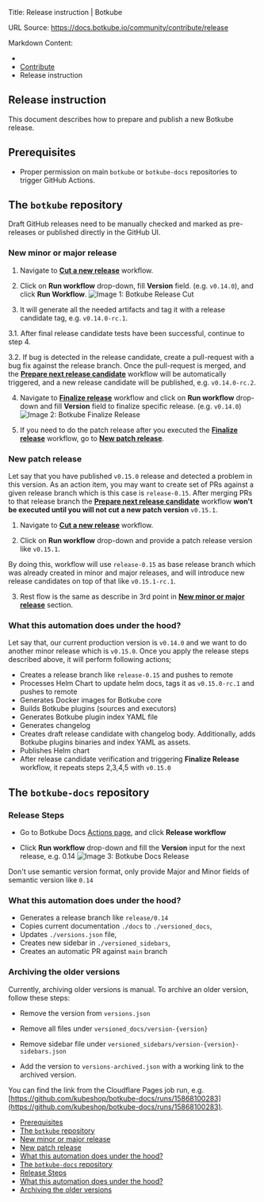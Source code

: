 Title: Release instruction | Botkube

URL Source: https://docs.botkube.io/community/contribute/release

Markdown Content:
*   [](https://docs.botkube.io/)
*   [Contribute](https://docs.botkube.io/community/contribute/)
*   Release instruction

Release instruction
-------------------

This document describes how to prepare and publish a new Botkube release.

Prerequisites[​](#prerequisites"DirectlinktoPrerequisites")
---------------------------------------------------------------

*   Proper permission on main `botkube` or `botkube-docs` repositories to trigger GitHub Actions.

The `botkube` repository[​](#the-botkube-repository"Directlinktothe-botkube-repository")
--------------------------------------------------------------------------------------------

Draft GitHub releases need to be manually checked and marked as pre-releases or published directly in the GitHub UI.

### New minor or major release[​](#new-minor-or-major-release"DirectlinktoNewminorormajorrelease")

1.  Navigate to [**Cut a new release**](https://github.com/kubeshop/botkube/actions/workflows/cut-new-release.yml) workflow.

2.  Click on **Run workflow** drop-down, fill **Version** field. (e.g. `v0.14.0`), and click **Run Workflow**. ![Image 1: Botkube Release Cut](https://docs.botkube.io/assets/images/release_cut_version-d9fd97a97fdb2916910f1f692f2307e6.png)

3.  It will generate all the needed artifacts and tag it with a release candidate tag, e.g. `v0.14.0-rc.1`.

3.1. After final release candidate tests have been successful, continue to step 4.

3.2. If bug is detected in the release candidate, create a pull-request with a bug fix against the release branch. Once the pull-request is merged, and the [**Prepare next release candidate**](https://github.com/kubeshop/botkube/actions/workflows/next-rc.yml) workflow will be automatically triggered, and a new release candidate will be published, e.g. `v0.14.0-rc.2`.

4.  Navigate to [**Finalize release**](https://github.com/kubeshop/botkube/actions/workflows/finalize-release.yml) workflow and click on **Run workflow** drop-down and fill **Version** field to finalize specific release. (e.g. `v0.14.0`) ![Image 2: Botkube Finalize Release](https://docs.botkube.io/assets/images/release_finalize-0825e61a5431134f112afea42be0bd2e.png)

5.  If you need to do the patch release after you executed the [**Finalize release**](https://github.com/kubeshop/botkube/actions/workflows/finalize-release.yml) workflow, go to [**New patch release**](#new-patch-release).


### New patch release[​](#new-patch-release"DirectlinktoNewpatchrelease")

Let say that you have published `v0.15.0` release and detected a problem in this version. As an action item, you may want to create set of PRs against a given release branch which is this case is `release-0.15`. After merging PRs to that release branch the [**Prepare next release candidate**](https://github.com/kubeshop/botkube/actions/workflows/next-rc.yml) workflow **won't be executed until you will not cut a new patch version** `v0.15.1`.

1.  Navigate to [**Cut a new release**](https://github.com/kubeshop/botkube/actions/workflows/cut-new-release.yml) workflow.

2.  Click on **Run workflow** drop-down and provide a patch release version like `v0.15.1`.

By doing this, workflow will use `release-0.15` as base release branch which was already created in minor and major releases, and will introduce new release candidates on top of that like `v0.15.1-rc.1`.

3.  Rest flow is the same as describe in 3rd point in [**New minor or major release**](#new-minor-or-major-release) section.


### What this automation does under the hood?[​](#what-this-automation-does-under-the-hood"DirectlinktoWhatthisautomationdoesunderthehood?")

Let say that, our current production version is `v0.14.0` and we want to do another minor release which is `v0.15.0`. Once you apply the release steps described above, it will perform following actions;

*   Creates a release branch like `release-0.15` and pushes to remote
*   Processes Helm Chart to update helm docs, tags it as `v0.15.0-rc.1` and pushes to remote
*   Generates Docker images for Botkube core
*   Builds Botkube plugins (sources and executors)
*   Generates Botkube plugin index YAML file
*   Generates changelog
*   Creates draft release candidate with changelog body. Additionally, adds Botkube plugins binaries and index YAML as assets.
*   Publishes Helm chart
*   After release candidate verification and triggering **Finalize Release** workflow, it repeats steps 2,3,4,5 with `v0.15.0`

The `botkube-docs` repository[​](#the-botkube-docs-repository"Directlinktothe-botkube-docs-repository")
-----------------------------------------------------------------------------------------------------------

### Release Steps[​](#release-steps"DirectlinktoReleaseSteps")

*   Go to Botkube Docs [Actions page](https://github.com/kubeshop/botkube-docs/actions), and click **Release workflow**

*   Click **Run workflow** drop-down and fill the **Version** input for the next release, e.g. 0.14 ![Image 3: Botkube Docs Release](https://docs.botkube.io/assets/images/docs_release-fb71bd92b9cad55aa1361ab892ec1e37.png)

Don't use semantic version format, only provide Major and Minor fields of semantic version like `0.14`


### What this automation does under the hood?[​](#what-this-automation-does-under-the-hood-1"DirectlinktoWhatthisautomationdoesunderthehood?")

*   Generates a release branch like `release/0.14`
*   Copies current documentation `./docs` to `./versioned_docs`,
*   Updates `./versions.json` file,
*   Creates new sidebar in `./versioned_sidebars`,
*   Creates an automatic PR against `main` branch

### Archiving the older versions[​](#archiving-the-older-versions"DirectlinktoArchivingtheolderversions")

Currently, archiving older versions is manual. To archive an older version, follow these steps:

*   Remove the version from `versions.json`

*   Remove all files under `versioned_docs/version-{version}`

*   Remove sidebar file under `versioned_sidebars/version-{version}-sidebars.json`

*   Add the version to `versions-archived.json` with a working link to the archived version.

You can find the link from the Cloudflare Pages job run, e.g. [https://github.com/kubeshop/botkube-docs/runs/15868100283](https://github.com/kubeshop/botkube-docs/runs/15868100283).


[](https://docs.botkube.io/community/contribute/)[](https://docs.botkube.io/community/contribute/ms-teams-develop)

*   [Prerequisites](#prerequisites)
*   [The `botkube` repository](#the-botkube-repository)
*   [New minor or major release](#new-minor-or-major-release)
*   [New patch release](#new-patch-release)
*   [What this automation does under the hood?](#what-this-automation-does-under-the-hood)
*   [The `botkube-docs` repository](#the-botkube-docs-repository)
*   [Release Steps](#release-steps)
*   [What this automation does under the hood?](#what-this-automation-does-under-the-hood-1)
*   [Archiving the older versions](#archiving-the-older-versions)
